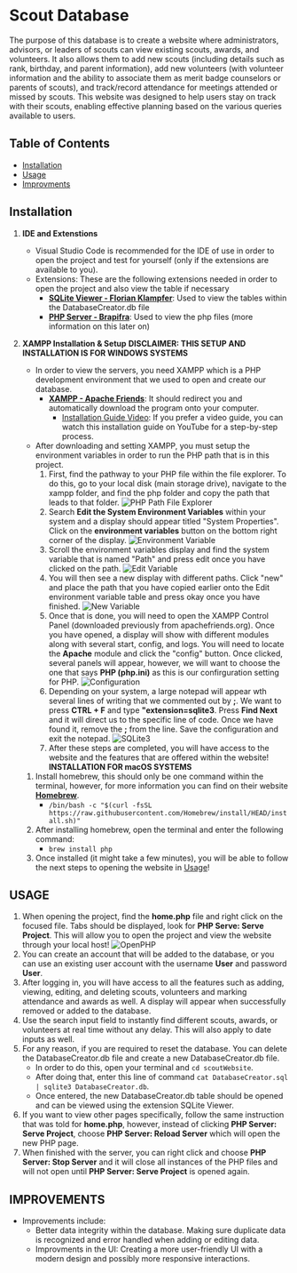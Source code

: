 # Scout Database

The purpose of this database is to create a website where administrators, advisors, or leaders of scouts can view existing scouts, awards, and volunteers. It also allows them to add new scouts (including details such as rank, birthday, and parent information), add new volunteers (with volunteer information and the ability to associate them as merit badge counselors or parents of scouts), and track/record attendance for meetings attended or missed by scouts. This website was designed to help users stay on track with their scouts, enabling effective planning based on the various queries available to users.

## Table of Contents
- [Installation](#installation)
- [Usage](#usage)
- [Improvments](#improvements)

## Installation

1. **IDE and Extenstions**
    - Visual Studio Code is recommended for the IDE of use in order to open the project and test for yourself (only if the extensions are available to you).
    - Extensions: These are the following extensions needed in order to open the project and also view the table if necessary
        - **[SQLite Viewer - Florian Klampfer](https://marketplace.visualstudio.com/items?itemName=qwtel.sqlite-viewer)**: Used to view the tables within the DatabaseCreator.db file 
        - **[PHP Server - Brapifra](https://marketplace.visualstudio.com/items?itemName=brapifra.phpserver)**: Used to view the php files (more information on this later on)

2. **XAMPP Installation & Setup**
    **DISCLAIMER: THIS SETUP AND INSTALLATION IS FOR WINDOWS SYSTEMS**
    - In order to view the servers, you need XAMPP which is a PHP development environment that we used to open and create our database.
        - **[XAMPP - Apache Friends](https://www.apachefriends.org/)**: It should redirect you and automatically download the program onto your computer. 
            - [Installation Guide Video](https://www.youtube.com/watch?v=VCHXCusltqI&ab_channel=GeekyScript): If you prefer a video guide, you can watch this installation guide on YouTube for a step-by-step process.
    - After downloading and setting XAMPP, you must setup the environment variables in order to run the PHP path that is in this project. 
        1. First, find the pathway to your PHP file within the file explorer. To do this, go to your local disk (main storage drive), navigate to the xampp folder, and find the php folder and copy the path that leads to that folder.
        ![PHP Path File Explorer](screenshots/path.png)
        2. Search **Edit the System Environment Variables** within your system and a display should appear titled "System Properties". Click on the **environment variables** button on the bottom right corner of the display.
        ![Environment Variable](screenshots/variable.png)
        3. Scroll the environment variables display and find the system variable that is named "Path" and press edit once you have clicked on the path. 
        ![Edit Variable](screenshots/Edit.png)
        4. You will then see a new display with different paths. Click "new" and place the path that you have copied earlier onto the Edit environment variable table and press okay once you have finished.
        ![New Variable](screenshots/new.png)
        5. Once that is done, you will need to open the XAMPP Control Panel (downloaded previously from apachefriends.org). Once you have opened, a display will show with different modules along with several start, config, and logs. You will need to locate the **Apache** module and click the "config" button. Once clicked, several panels will appear, however, we will want to choose the one that says **PHP (php.ini)** as this is our confirguration setting for PHP. 
        ![Configuration](screenshots/config.png)
        6. Depending on your system, a large notepad will appear wth several lines of writing that we commented out by **;**. We want to press **CTRL + F** and type **"extension=sqlite3**. Press **Find Next** and it will direct us to the specific line of code. Once we have found it, remove the **;** from the line. Save the configuration and exit the notepad.
        ![SQLite3](screenshots/sqlite.png)
        7. After these steps are completed, you will have access to the website and the features that are offered within the website!
        **INSTALLATION FOR macOS SYSTEMS**
    1. Install homebrew, this should only be one command within the terminal, however, for more information you can find on their website **[Homebrew](https://brew.sh/)**.
        - ` /bin/bash -c "$(curl -fsSL https://raw.githubusercontent.com/Homebrew/install/HEAD/install.sh)" `
    2. After installing homebrew, open the terminal and enter the following command:
        - `brew install php`
    3. Once installed (it might take a few minutes), you will be able to follow the next steps to opening the website in [Usage](#usage)!
    
## USAGE
1. When opening the project, find the **home.php** file and right click on the focused file. Tabs should be displayed, look for **PHP Serve: Serve Project**. This will allow you to open the project and view the website through your local host!
![OpenPHP](screenshots/home.png)
2. You can create an account that will be added to the database, or you can use an existing user account with the username **User** and password **User**. 
3. After logging in, you will have access to all the features such as adding, viewing, editing, and deleting scouts, volunteers and marking attendance and awards as well. A display will appear when successfully removed or added to the database.
4. Use the search input field to instantly find different scouts, awards, or volunteers at real time without any delay. This will also apply to date inputs as well.
5. For any reason, if you are required to reset the database. You can delete the DatabaseCreator.db file and create a new DatabaseCreator.db file. 
    - In order to do this, open your terminal and `cd scoutWebsite`. 
    - After doing that, enter this line of command `cat DatabaseCreator.sql | sqlite3 DatabaseCreator.db`. 
    - Once entered, the new DatabaseCreator.db table should be opened and can be viewed using the extension SQLite Viewer. 
6. If you want to view other pages specifically, follow the same instruction that was told for **home.php**, however, instead of clicking **PHP Server: Serve Project**, choose **PHP Server: Reload Server** which will open the new PHP page.
7. When finished with the server, you can right click and choose **PHP Server: Stop Server** and it will close all instances of the PHP files and will not open until **PHP Server: Serve Project** is opened again.  

## IMPROVEMENTS
- Improvements include:
    - Better data integrity within the database. Making sure duplicate data is recognized and error handled when adding or editing data.
    - Improvments in the UI: Creating a more user-friendly UI with a modern design and possibly more responsive interactions.
